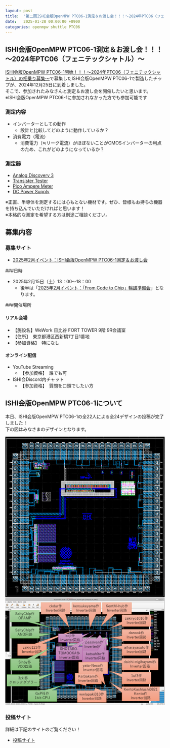 ```yaml
---
layout: post
title:  "第二回ISHI会版OpenMPW PTC06-1測定＆お渡し会！！！～2024年PTC06（フェニテックシャトル）～"
date:   2025-01-28 00:00:00 +0900
categories: openmpw shuttle PTC06
---
```

## ISHI会版OpenMPW PTC06-1測定＆お渡し会！！！～2024年PTC06（フェニテックシャトル）～
[ISHI会版OpenMPW PTC06-1開始！！！～2024年PTC06（フェニテックシャトル）の相乗り募集～](https://ishi-kai.org/openmpw/shuttle/ptc06/2024/07/06/shuttle_ISHI-Kai_OpenMPW-PTC06-1_start.html)で募集したISHI会版OpenMPW PTC06-1で製造したチップが、2024年12月25日に到着しました。  
そこで、参加されたみなさんと測定＆お渡し会を開催したいと思います。  
※ISHI会版OpenMPW PTC06-1に参加されなかった方でも参加可能です  


### 測定内容
* インバーターとしての動作
    * 設計と比較してどのように動作しているか？
* 消費電力（電流）
    * 消費電力（≒リーク電流）がほぼないことがCMOSインバーターの利点のため、これがどのようになっているか？


### 測定器
* [Analog Discovery 3](https://digilent.com/shop/analog-discovery-3/)
* [Transister Tester](https://ja.aliexpress.com/item/1005006326607393.html)
* [Pico Ampere Meter](https://ja.aliexpress.com/item/1005006049291974.html)
* [DC Power Supply](https://ja.aliexpress.com/item/1005007635502349.html)

※正直、半導体を測定するには心もとない機材です。ぜひ、皆様もお持ちの機器を持ち込んでいただければと思います！  
※本格的な測定を希望する方は別途ご相談ください。  


## 募集内容
### 募集サイト
* [2025年2月イベント：ISHI会版OpenMPW PTC06-1測定＆お渡し会](https://connpass.com/event/343684/) 

###日時
- 2025年2月15日（土）13：00〜18：00  
    - 後半は「[2025年2月イベント：「From Code to Chip」輪講準備会](https://ishikai.connpass.com/event/343686/)」となります。  

###開催場所
#### リアル会場
* 【施設名】WeWork 日比谷 FORT TOWER 9階 9R会議室
* 【住所】　東京都港区西新橋1丁目1番地  
* 【参加資格】　特になし  
#### オンライン配信
* YouTube Streaming
    * 【参加資格】　誰でも可
* ISHI会Discord内チャット
    * 【参加資格】　質問を口頭でしたい方


## ISHI会版OpenMPW PTC06-1について
本日、ISHI会版OpenMPW PTC06-1の全22人による全24デザインの投稿が完了しました！  
下の図はみなさまのデザインとなります。  

  ![みんなのデザイン](https://github.com/ishi-kai/ISHI-KAI_Multiple_Projects_OpenMPW_PTC06-1/blob/main/Submitted/all_members_layout.png?raw=true)  
  ![みんなのデザインとラベル](https://github.com/ishi-kai/ISHI-KAI_Multiple_Projects_OpenMPW_PTC06-1/blob/main/Submitted/all_members_layout_using.png?raw=true)  


### 投稿サイト
詳細は下記のサイトのご覧ください！  
- [投稿サイト](https://github.com/ishi-kai/ISHI-KAI_Multiple_Projects_OpenMPW_PTC06-1)  
